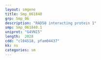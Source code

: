 ```yaml
---
layout: smgene
title: Smp_061840
grp: Smp_06
description: "RAD50 interacting protein 1"
smp: Smp_061840.1
uniprot: "G4VNI5"
length:  2028
cdd: "cl04518, pfam04437"
kk: ns
categories: sm
---
```

